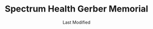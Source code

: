 ---
layout: location-page
date: Last Modified
description: "Local COVID-19 testing is available at Spectrum Health Gerber Memorial in Fremont, Michigan, USA."
permalink: "locations/michigan/fremont/spectrum-health-gerber-memorial/"
tags:
  - locations
  - michigan
title: Spectrum Health Gerber Memorial
uniqueName: spectrum-health-gerber-memorial
state: Michigan
stateAbbr: MI
hood: "Fremont"
address: "212 S Sullivan Ave"
city: "Fremont"
zip: "49412"
zipsNearby: "49301 49355 49356 49357 49401 49302 49303 49304 49305 48809 48887 49306 49307 49309 49310 49618 49311 49402 49619 49312 49314 49315 49601 49316 49317 48811 49318 48812 49319 49623 49320 48815 49321 49403 49404 49322 48818 49405 49323 49406 49626 48829 48830 48832 49631 48622 49408 48834 48870 49409 49634 49410 49325 49411 49412 49413 49415 49326 49417 49501 49502 49503 49504 49505 49506 49507 49508 49509 49510 49512 49514 49515 49516 49518 49519 49523 49525 49528 49530 49534 49544 49546 49548 49555 49560 49588 49599 49418 49468 49327 48838 49419 49638 49420 49639 49421 49422 49423 49424 49425 49328 49329 48845 49426 49642 48846 49644 49427 49428 49429 49330 48632 48633 48850 49430 49655 49331 49431 49656 48851 48852 49434 49660 49665 49435 49436 49332 49333 49335 49437 49336 48804 48858 48859 48860 49440 49441 49442 49443 49444 49445 49337 49446 49448 48865 49338 49449 49339 49451 49677 49340 48877 49341 49351 49342 48878 49452 49343 48881 49453 49454 49679 49455 48884 48885 48886 49345 49456 48888 49346 48889 49347 49688 49457 48891 49458 49459 49348 48893 49689 49460 49349 49461 49463 48896 49464 49550" 
mapUrl: "http://maps.apple.com/?q=Spectrum+Health+Gerber+Memorial&address=212+S+Sullivan+Ave,Fremont,Michigan,49412"
locationType: Drive-thru
phone: "231-924-3300"
website: "https://findadoctor.spectrumhealth.org/location/profile/7987?sid=5429"
onlineBooking: undefined
closed: undefined
closedUpdate: May 25th, 2020
notes: "By appointment only."
days: Contact for hours of operation.
ctaMessage: Learn more
ctaUrl: "https://findadoctor.spectrumhealth.org/location/profile/7987?sid=5429"
---